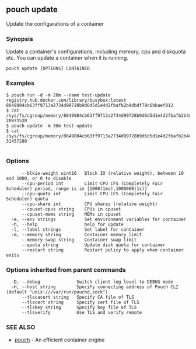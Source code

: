 ## pouch update

Update the configurations of a container

### Synopsis

Update a container's configurations, including memory, cpu and diskquota etc.  You can update a container when it is running.

```
pouch update [OPTIONS] CONTAINER
```

### Examples

```
$ pouch run -d -m 20m --name test-update registry.hub.docker.com/library/busybox:latest
8649804cb63ff9713a2734d99728b9d6d5d1e4d2fbafb2b4dbdf79c6bbaef812
$ cat /sys/fs/cgroup/memory/8649804cb63ff9713a2734d99728b9d6d5d1e4d2fbafb2b4dbdf79c6bbaef812/memory.limit_in_bytes
20971520
$ pouch update -m 30m test-update
$ cat /sys/fs/cgroup/memory/8649804cb63ff9713a2734d99728b9d6d5d1e4d2fbafb2b4dbdf79c6bbaef812/memory.limit_in_bytes
31457280
	
```

### Options

```
      --blkio-weight uint16   Block IO (relative weight), between 10 and 1000, or 0 to disable
      --cpu-period int        Limit CPU CFS (Completely Fair Scheduler) period, range is in [1000(1ms),1000000(1s)]
      --cpu-quota int         Limit CPU CFS (Completely Fair Scheduler) quota
      --cpu-share int         CPU shares (relative weight)
      --cpuset-cpus string    CPUs in cpuset
      --cpuset-mems string    MEMs in cpuset
  -e, --env strings           Set environment variables for container
  -h, --help                  help for update
  -l, --label strings         Set label for container
  -m, --memory string         Container memory limit
      --memory-swap string    Container swap limit
      --quota string          Update disk quota for container
      --restart string        Restart policy to apply when container exits
```

### Options inherited from parent commands

```
  -D, --debug              Switch client log level to DEBUG mode
  -H, --host string        Specify connecting address of Pouch CLI (default "unix:///var/run/pouchd.sock")
      --tlscacert string   Specify CA file of TLS
      --tlscert string     Specify cert file of TLS
      --tlskey string      Specify key file of TLS
      --tlsverify          Use TLS and verify remote
```

### SEE ALSO

* [pouch](pouch.md)	 - An efficient container engine

